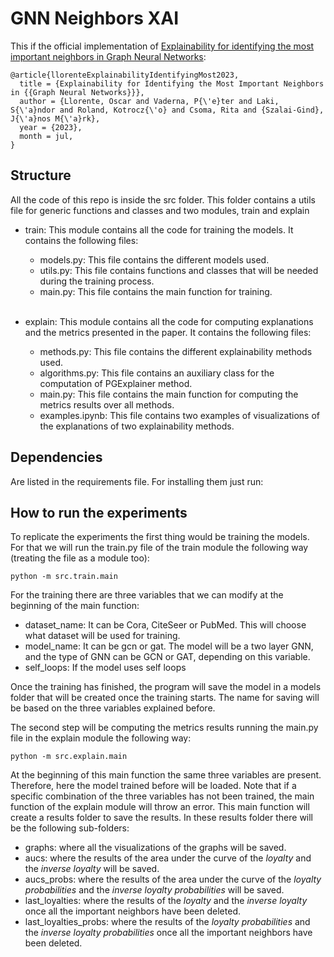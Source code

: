 # GNN Neighbors XAI
This if the official implementation of [Explainability for identifying the most important neighbors in Graph Neural Networks](https://openreview.net/forum?id=AMQxWViFl3&referrer=%5BAuthor%20Console%5D(%2Fgroup%3Fid%3Dlogconference.io%2FLOG%2F2023%2FConference%2FAuthors%23your-submissions)):

```
@article{llorenteExplainabilityIdentifyingMost2023,
  title = {Explainability for Identifying the Most Important Neighbors in {{Graph Neural Networks}}},
  author = {Llorente, Oscar and Vaderna, P{\'e}ter and Laki, S{\'a}ndor and Roland, Kotrocz{\'o} and Csoma, Rita and {Szalai-Gind}, J{\'a}nos M{\'a}rk},
  year = {2023},
  month = jul,
}
```

## Structure

All the code of this repo is inside the src folder. This folder contains a utils file for generic functions and classes and two modules, train and explain
* train: This module contains all the code for training the models. It contains the following files:
  - models.py: This file contains the different models used.
  - utils.py: This file contains functions and classes that will be needed during the training process.
  - main.py: This file contains the main function for training.<br/><br/>


* explain: This module contains all the code for computing explanations and the metrics presented in the paper. It contains the following files:
  - methods.py: This file contains the different explainability methods used.
  - algorithms.py: This file contains an auxiliary class for the computation of PGExplainer method.
  - main.py: This file contains the main function for computing the metrics results over all methods.
  - examples.ipynb: This file contains two examples of visualizations of the explanations of two explainability methods.

## Dependencies

Are listed in the requirements file. For installing them just run:


## How to run the experiments

To replicate the experiments the first thing would be training the models. For that we will run the train.py file of the train module the following way (treating the file as a module too):

```
python -m src.train.main
```

For the training there are three variables that we can modify at the beginning of the main function:

- dataset_name: It can be Cora, CiteSeer or PubMed. This will choose what dataset will be used for training. 
- model_name: It can be gcn or gat. The model will be a two layer GNN, and the type of GNN can be GCN or GAT, depending on this variable.
- self_loops: If the model uses self loops

Once the training has finished, the program will save the model in a models folder that will be created once the training starts. The name for saving will be based on the three variables explained before.

The second step will be computing the metrics results running the main.py file in the explain module the following way:

```
python -m src.explain.main
```

At the beginning of this main function the same three variables are present. Therefore, here the model trained before will be loaded. Note that if a specific combination of the three variables has not been trained, the main function of the explain module will throw an error. This main function will create a results folder to save the results. In these results folder there will be the following sub-folders:

- graphs: where all the visualizations of the graphs will be saved.
- aucs: where the results of the area under the curve of the *loyalty* and the *inverse loyalty* will be saved.
- aucs_probs: where the results of the area under the curve of the *loyalty probabilities* and the *inverse loyalty probabilities* will be saved.
- last_loyalties: where the results of the *loyalty* and the *inverse loyalty* once all the important neighbors have been deleted.
- last_loyalties_probs: where the results of the *loyalty probabilities* and the *inverse loyalty probabilities* once all the important neighbors have been deleted.


